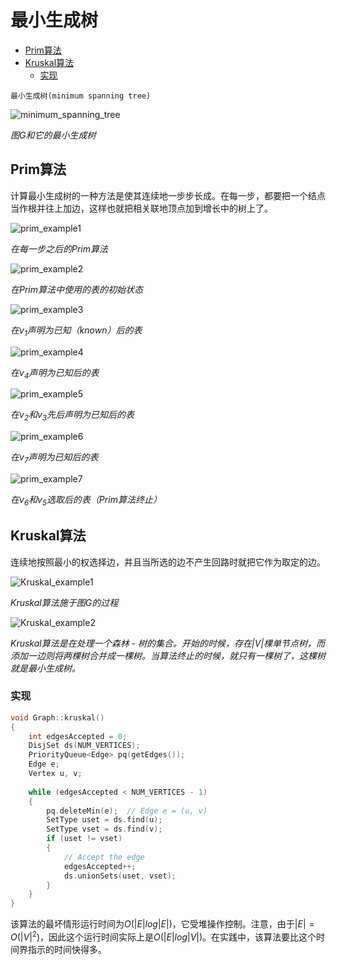 # 最小生成树


<!-- vim-markdown-toc GFM -->

* [Prim算法](#prim算法)
* [Kruskal算法](#kruskal算法)
    - [实现](#实现)

<!-- vim-markdown-toc -->



`最小生成树(minimum spanning tree)` 

![minimum_spanning_tree](res/minimum_spanning_tree.png)

*图G和它的最小生成树*



## Prim算法

计算最小生成树的一种方法是使其连续地一步步长成。在每一步，都要把一个结点当作根并往上加边，这样也就把相关联地顶点加到增长中的树上了。

![prim_example1](res/prim_example1.png)

*在每一步之后的Prim算法*

![prim_example2](res/prim_example2.png)

*在Prim算法中使用的表的初始状态*

![prim_example3](res/prim_example3.png)

*在$v_1$声明为已知（known）后的表*

![prim_example4](res/prim_example4.png)

*在$v_4$声明为已知后的表*

![prim_example5](res/prim_example5.png)

*在$v_2$和$v_3$先后声明为已知后的表*

![prim_example6](res/prim_example6.png)

*在$v_7$声明为已知后的表*

![prim_example7](res/prim_example7.png)

*在$v_6$和$v_5$选取后的表（Prim算法终止）*



## Kruskal算法

连续地按照最小的权选择边，并且当所选的边不产生回路时就把它作为取定的边。

![Kruskal_example1](res/Kruskal_example1.png)

*Kruskal算法施于图G的过程*

![Kruskal_example2](res/Kruskal_example2.png)

*Kruskal算法是在处理一个森林 - 树的集合。开始的时候，存在$|V|$棵单节点树，而添加一边则将两棵树合并成一棵树。当算法终止的时候，就只有一棵树了，这棵树就是最小生成树。*

### 实现

```c++
void Graph::kruskal()
{
    int edgesAccepted = 0;
    DisjSet ds(NUM_VERTICES);
    PriorityQueue<Edge> pq(getEdges());
    Edge e;
    Vertex u, v;
    
    while (edgesAccepted < NUM_VERTICES - 1)
    {
        pq.deleteMin(e);  // Edge e = (u, v)
        SetType uset = ds.find(u);
        SetType vset = ds.find(v);
        if (uset != vset)
        {
            // Accept the edge
            edgesAccepted++;
            ds.unionSets(uset, vset);
        }
    }
}
```

该算法的最坏情形运行时间为$O(|E|log|E|)$，它受堆操作控制。注意，由于$|E|=O(|V|^2)$，因此这个运行时间实际上是$O(|E|log|V|)$。在实践中，该算法要比这个时间界指示的时间快得多。
